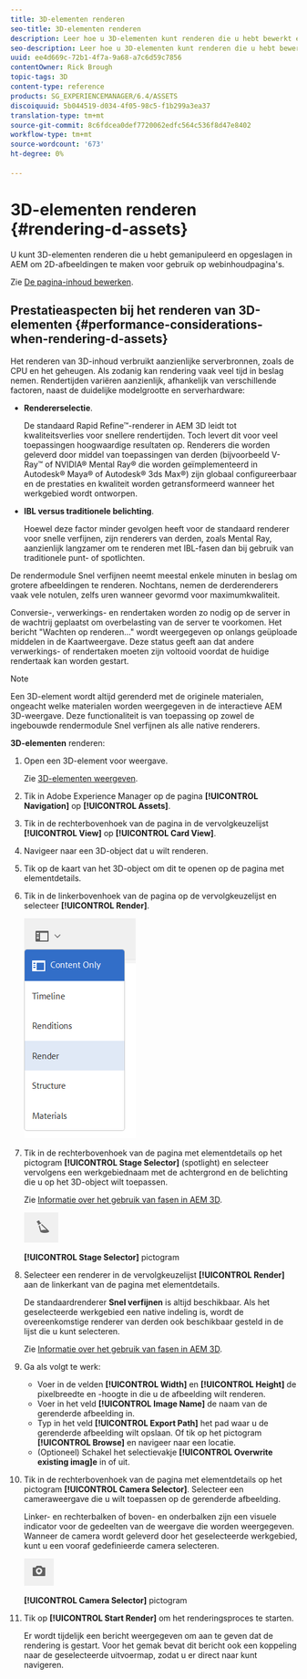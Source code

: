```yaml
---
title: 3D-elementen renderen
seo-title: 3D-elementen renderen
description: Leer hoe u 3D-elementen kunt renderen die u hebt bewerkt en opgeslagen in AEM om 2D-afbeeldingen te maken voor uw webpagina's.
seo-description: Leer hoe u 3D-elementen kunt renderen die u hebt bewerkt en opgeslagen in AEM om 2D-afbeeldingen te maken voor uw webpagina's.
uuid: ee4d669c-72b1-4f7a-9a68-a7c6d59c7856
contentOwner: Rick Brough
topic-tags: 3D
content-type: reference
products: SG_EXPERIENCEMANAGER/6.4/ASSETS
discoiquuid: 5b044519-d034-4f05-98c5-f1b299a3ea37
translation-type: tm+mt
source-git-commit: 8c6fdcea0def7720062edfc564c536f8d47e8402
workflow-type: tm+mt
source-wordcount: '673'
ht-degree: 0%

---
```



# 3D-elementen renderen {#rendering-d-assets}

U kunt 3D-elementen renderen die u hebt gemanipuleerd en opgeslagen in AEM om 2D-afbeeldingen te maken voor gebruik op webinhoudpagina&#39;s.

Zie [De pagina-inhoud bewerken](/help/sites-authoring/qg-page-authoring.md#editing-your-page-content).

## Prestatieaspecten bij het renderen van 3D-elementen {#performance-considerations-when-rendering-d-assets}

Het renderen van 3D-inhoud verbruikt aanzienlijke serverbronnen, zoals de CPU en het geheugen. Als zodanig kan rendering vaak veel tijd in beslag nemen. Rendertijden variëren aanzienlijk, afhankelijk van verschillende factoren, naast de duidelijke modelgrootte en serverhardware:

* **Rendererselectie**.

   De standaard Rapid Refine™-renderer in AEM 3D leidt tot kwaliteitsverlies voor snellere rendertijden. Toch levert dit voor veel toepassingen hoogwaardige resultaten op. Renderers die worden geleverd door middel van toepassingen van derden (bijvoorbeeld V-Ray™ of NVIDIA® Mental Ray® die worden geïmplementeerd in Autodesk® Maya® of Autodesk® 3ds Max®) zijn globaal configureerbaar en de prestaties en kwaliteit worden getransformeerd wanneer het werkgebied wordt ontworpen.

* **IBL versus traditionele belichting**.

   Hoewel deze factor minder gevolgen heeft voor de standaard renderer voor snelle verfijnen, zijn renderers van derden, zoals Mental Ray, aanzienlijk langzamer om te renderen met IBL-fasen dan bij gebruik van traditionele punt- of spotlichten.

De rendermodule Snel verfijnen neemt meestal enkele minuten in beslag om grotere afbeeldingen te renderen. Nochtans, nemen de derderenderers vaak vele notulen, zelfs uren wanneer gevormd voor maximumkwaliteit.

Conversie-, verwerkings- en rendertaken worden zo nodig op de server in de wachtrij geplaatst om overbelasting van de server te voorkomen. Het bericht &quot;Wachten op renderen...&quot; wordt weergegeven op onlangs geüploade middelen in de Kaartweergave. Deze status geeft aan dat andere verwerkings- of rendertaken moeten zijn voltooid voordat de huidige rendertaak kan worden gestart.

>[!NOTE]
>
>Een 3D-element wordt altijd gerenderd met de originele materialen, ongeacht welke materialen worden weergegeven in de interactieve AEM 3D-weergave. Deze functionaliteit is van toepassing op zowel de ingebouwde rendermodule Snel verfijnen als alle native renderers.

**3D-elementen** renderen:

1. Open een 3D-element voor weergave.

   Zie [3D-elementen weergeven](viewing-3d-assets.md).

1. Tik in Adobe Experience Manager op de pagina **[!UICONTROL Navigation]** op **[!UICONTROL Assets]**.
1. Tik in de rechterbovenhoek van de pagina in de vervolgkeuzelijst **[!UICONTROL View]** op **[!UICONTROL Card View]**.
1. Navigeer naar een 3D-object dat u wilt renderen.
1. Tik op de kaart van het 3D-object om dit te openen op de pagina met elementdetails.
1. Tik in de linkerbovenhoek van de pagina op de vervolgkeuzelijst en selecteer **[!UICONTROL Render]**.

   ![chlimage_1-369](assets/chlimage_1-369.png)

1. Tik in de rechterbovenhoek van de pagina met elementdetails op het pictogram **[!UICONTROL Stage Selector]** (spotlight) en selecteer vervolgens een werkgebiednaam met de achtergrond en de belichting die u op het 3D-object wilt toepassen.

   Zie [Informatie over het gebruik van fasen in AEM 3D](about-the-use-of-stages-in-aem-3d.md).

   ![chlimage_1-370](assets/chlimage_1-370.png)

   **[!UICONTROL Stage Selector]** pictogram

1. Selecteer een renderer in de vervolgkeuzelijst **[!UICONTROL Render]** aan de linkerkant van de pagina met elementdetails.

   De standaardrenderer **Snel verfijnen** is altijd beschikbaar. Als het geselecteerde werkgebied een native indeling is, wordt de overeenkomstige renderer van derden ook beschikbaar gesteld in de lijst die u kunt selecteren.

   Zie [Informatie over het gebruik van fasen in AEM 3D](about-the-use-of-stages-in-aem-3d.md).

1. Ga als volgt te werk:

   * Voer in de velden **[!UICONTROL Width]** en **[!UICONTROL Height]** de pixelbreedte en -hoogte in die u de afbeelding wilt renderen.
   * Voer in het veld **[!UICONTROL Image Name]** de naam van de gerenderde afbeelding in.
   * Typ in het veld **[!UICONTROL Export Path]** het pad waar u de gerenderde afbeelding wilt opslaan. Of tik op het pictogram **[!UICONTROL Browse]** en navigeer naar een locatie.
   * (Optioneel) Schakel het selectievakje **[!UICONTROL Overwrite existing imag]e** in of uit.

1. Tik in de rechterbovenhoek van de pagina met elementdetails op het pictogram **[!UICONTROL Camera Selector]**. Selecteer een cameraweergave die u wilt toepassen op de gerenderde afbeelding.

   Linker- en rechterbalken of boven- en onderbalken zijn een visuele indicator voor de gedeelten van de weergave die worden weergegeven. Wanneer de camera wordt geleverd door het geselecteerde werkgebied, kunt u een vooraf gedefinieerde camera selecteren.

   ![chlimage_1-371](assets/chlimage_1-371.png)

   **[!UICONTROL Camera Selector]** pictogram

1. Tik op **[!UICONTROL Start Render]** om het renderingsproces te starten.

   Er wordt tijdelijk een bericht weergegeven om aan te geven dat de rendering is gestart. Voor het gemak bevat dit bericht ook een koppeling naar de geselecteerde uitvoermap, zodat u er direct naar kunt navigeren.

